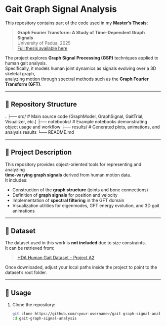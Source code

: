 # Gait Graph Signal Analysis

This repository contains part of the code used in my **Master’s Thesis**:

> **Graph Fourier Transform: A Study of Time-Dependent Graph Signals**  
> University of Padua, 2025  
> [Full thesis available here](https://thesis.unipd.it/handle/20.500.12608/91831)

The project explores **Graph Signal Processing (GSP)** techniques applied to human gait analysis.  
Specifically, it models human joint dynamics as signals evolving over a 3D skeletal graph,  
analyzing motion through spectral methods such as the **Graph Fourier Transform (GFT)**.

---

## 📂 Repository Structure

.
├── src/ # Main source code (GraphModel, GraphSignal, GaitTrial, Visualizer, etc.)
├── notebooks/ # Example notebooks demonstrating object usage and workflow
├── results/ # Generated plots, animations, and analysis results
└── README.md



---

## 🧠 Project Description

This repository provides object-oriented tools for representing and analyzing  
**time-varying graph signals** derived from human motion data.  
It includes:

- Construction of the **graph structure** (joints and bone connections)  
- Definition of **graph signals** for position and velocity  
- Implementation of **spectral filtering** in the GFT domain  
- Visualization utilities for eigenmodes, GFT energy evolution, and 3D gait animations

---

## 💾 Dataset

The dataset used in this work is **not included** due to size constraints.  
It can be retrieved from:

> [HDA Human Gait Dataset – Project A2](https://cv.iri.upc.edu/)

Once downloaded, adjust your local paths inside the project to point to the dataset’s root folder.

---

## 🚀 Usage

1. Clone the repository:
   ```bash
   git clone https://github.com/<your-username>/gait-graph-signal-analysis.git
   cd gait-graph-signal-analysis
